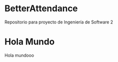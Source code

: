 # BetterAttendance
Repositorio para proyecto de Ingeniería de Software 2

# Hola Mundo
Hola mundooo
